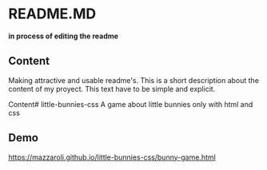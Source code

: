# README.MD


**in process of editing the readme**


## Content


Making attractive and usable readme's. This is a short description about the content of my proyect. This text have to be simple and explicit.

Content# little-bunnies-css
A game about little bunnies only with html and css

## Demo


https://mazzaroli.github.io/little-bunnies-css/bunny-game.html
